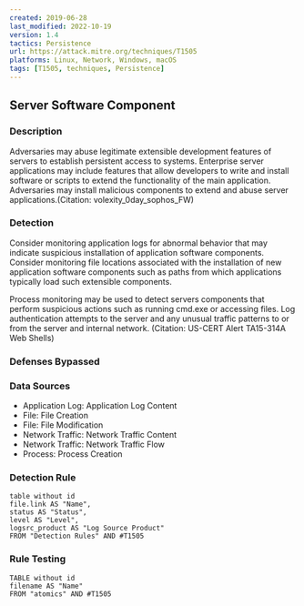 ```yaml
---
created: 2019-06-28
last_modified: 2022-10-19
version: 1.4
tactics: Persistence
url: https://attack.mitre.org/techniques/T1505
platforms: Linux, Network, Windows, macOS
tags: [T1505, techniques, Persistence]
---
```


## Server Software Component

### Description

Adversaries may abuse legitimate extensible development features of servers to establish persistent access to systems. Enterprise server applications may include features that allow developers to write and install software or scripts to extend the functionality of the main application. Adversaries may install malicious components to extend and abuse server applications.(Citation: volexity_0day_sophos_FW)

### Detection

Consider monitoring application logs for abnormal behavior that may indicate suspicious installation of application software components. Consider monitoring file locations associated with the installation of new application software components such as paths from which applications typically load such extensible components.

Process monitoring may be used to detect servers components that perform suspicious actions such as running cmd.exe or accessing files. Log authentication attempts to the server and any unusual traffic patterns to or from the server and internal network. (Citation: US-CERT Alert TA15-314A Web Shells) 

### Defenses Bypassed



### Data Sources

  - Application Log: Application Log Content
  -  File: File Creation
  -  File: File Modification
  -  Network Traffic: Network Traffic Content
  -  Network Traffic: Network Traffic Flow
  -  Process: Process Creation
### Detection Rule

```dataview
table without id
file.link AS "Name",
status AS "Status",
level AS "Level",
logsrc_product AS "Log Source Product"
FROM "Detection Rules" AND #T1505
```

### Rule Testing

```dataview
TABLE without id
filename AS "Name"
FROM "atomics" AND #T1505
```
